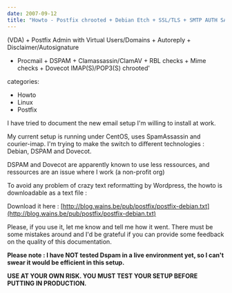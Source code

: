 ```yaml
---
date: 2007-09-12
title: "Howto - Postfix chrooted + Debian Etch + SSL/TLS + SMTP AUTH SASL + Quota"
---
```







  (VDA) + Postfix Admin with Virtual Users/Domains + Autoreply + Disclaimer/Autosignature
  + Procmail + DSPAM + Clamassassin/ClamAV + RBL checks + Mime checks + Dovecot IMAP(S)/POP3(S)
  chrooted'

categories:
- Howto
- Linux
- Postfix


I have tried to document the new email setup I'm willing to install at work.

My current setup is running under CentOS, uses SpamAssassin and courier-imap.
I'm trying to make the switch to different technologies : Debian, DSPAM and Dovecot.

DSPAM and Dovecot are apparently known to use less ressources, and ressources are an issue where I work (a non-profit org)

To avoid any problem of crazy text reformatting by Wordpress, the howto is downloadable as a text file :

Download it here :
[http://blog.wains.be/pub/postfix/postfix-debian.txt](http://blog.wains.be/pub/postfix/postfix-debian.txt)

Please, if you use it, let me know and tell me how it went.
There must be some mistakes around and I'd be grateful if you can provide some feedback on the quality of this documentation.

**Please note : I have NOT tested Dspam in a live environment yet, so I can't swear it would be efficient in this setup.**

**USE AT YOUR OWN RISK. YOU MUST TEST YOUR SETUP BEFORE PUTTING IN PRODUCTION.**
